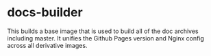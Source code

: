 # docs-builder

This builds a base image that is used to build all of the doc archives including
master. It unifies the Github Pages version and Nginx config across all
derivative images.

